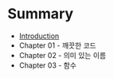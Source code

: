 # Summary

* [Introduction](README.md)
* Chapter 01 - 깨끗한 코드
* Chapter 02 - 의미 있는 이름
* Chapter 03 - 함수

